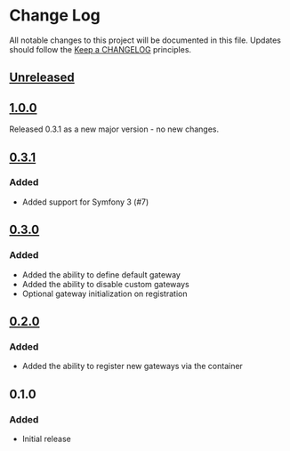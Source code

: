 # Change Log
All notable changes to this project will be documented in this file.
Updates should follow the [Keep a CHANGELOG](http://keepachangelog.com/) principles.

## [Unreleased]

## [1.0.0]

Released 0.3.1 as a new major version - no new changes.

## [0.3.1]
### Added
 - Added support for Symfony 3 (#7)

## [0.3.0]
### Added

 - Added the ability to define default gateway
 - Added the ability to disable custom gateways
 - Optional gateway initialization on registration

## [0.2.0]
### Added

 - Added the ability to register new gateways via the container

## 0.1.0
### Added

 - Initial release

[Unreleased]: https://github.com/colinodell/omnipay-bundle/compare/1.0.0...HEAD
[1.0.0]: https://github.com/colinodell/omnipay-bundle/compare/0.3.1...1.0.0
[0.3.1]: https://github.com/colinodell/omnipay-bundle/compare/0.3.0...0.3.1
[0.3.0]: https://github.com/colinodell/omnipay-bundle/compare/0.2.0...0.3.0
[0.2.0]: https://github.com/colinodell/omnipay-bundle/compare/0.1.0...0.2.0
